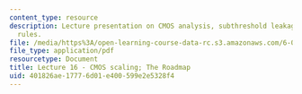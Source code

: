 ```yaml
---
content_type: resource
description: Lecture presentation on CMOS analysis, subthreshold leakage, and scaling
  rules.
file: /media/https%3A/open-learning-course-data-rc.s3.amazonaws.com/6-012-microelectronic-devices-and-circuits-fall-2009/401826ae17776d01e400599e2e5328f4_MIT6_012F09_lec16.pdf
file_type: application/pdf
resourcetype: Document
title: Lecture 16 - CMOS scaling; The Roadmap
uid: 401826ae-1777-6d01-e400-599e2e5328f4
---
```

